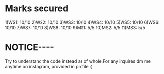 # Marks secured
1)WS1: 10/10
2)WS2: 10/10
3)WS3: 10/10
4)WS4: 10/10
5)WS5: 10/10
6)WS6: 10/10
7)WS7: 10/10
8)WS8: 10/10
9)MS1: 5/5
10)MS2: 5/5
11)MS3: 5/5



# NOTICE----
Try to understand the code instead as of whole.For any inquires dm me anytime on instagram, provided in profile :)
